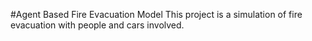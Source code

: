 #Agent Based Fire Evacuation Model
This project is a simulation of fire evacuation with people and cars involved.
